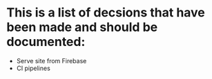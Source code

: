# This is a list of decsions that have been made and should be documented:

* Serve site from Firebase
* CI pipelines